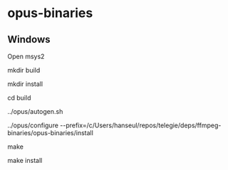 # opus-binaries

## Windows

Open msys2

mkdir build

mkdir install

cd build

../opus/autogen.sh

../opus/configure --prefix=/c/Users/hanseul/repos/telegie/deps/ffmpeg-binaries/opus-binaries/install

make

make install